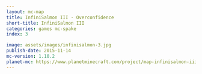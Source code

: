```yaml
---
layout: mc-map
title: InfiniSalmon III - Overconfidence
short-title: InfiniSalmon III
categories: games mc-spake
index: 3

image: assets/images/infinisalmon-3.jpg
publish-date: 2015-11-14
mc-version: 1.10.2
planet-mc: https://www.planetminecraft.com/project/map-infinisalmon-iii---overconfidence/
---
```

